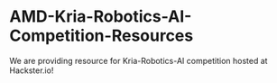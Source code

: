 # AMD-Kria-Robotics-AI-Competition-Resources
We are providing resource for Kria-Robotics-AI competition hosted at Hackster.io!
